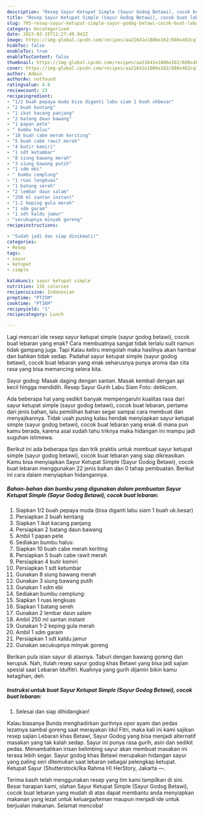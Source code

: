 ```yaml
---
description: "Resep Sayur Ketupat Simple (Sayur Godog Betawi), cocok buat lebaran yang Menggugah Selera, Buat Buka Puasa}"
title: "Resep Sayur Ketupat Simple (Sayur Godog Betawi), cocok buat lebaran yang Menggugah Selera, Buat Buka Puasa}"
slug: 705-resep-sayur-ketupat-simple-sayur-godog-betawi-cocok-buat-lebaran-yang-menggugah-selera-buat-buka-puasa
category: Uncategorized
date: 2023-02-15T11:27:49.942Z
image: https://img-global.cpcdn.com/recipes/aa21641e1806e162/680x482cq70/sayur-ketupat-simple-sayur-godog-betawi-cocok-buat-lebaran-foto-resep-utama.jpg
hideToc: false
enableToc: true
enableTocContent: false
thumbnail: https://img-global.cpcdn.com/recipes/aa21641e1806e162/680x482cq70/sayur-ketupat-simple-sayur-godog-betawi-cocok-buat-lebaran-foto-resep-utama.jpg
cover: https://img-global.cpcdn.com/recipes/aa21641e1806e162/680x482cq70/sayur-ketupat-simple-sayur-godog-betawi-cocok-buat-lebaran-foto-resep-utama.jpg
author: Admin
authorAv: notfound
ratingvalue: 4.8
reviewcount: 23
recipeingredient:
- "1/2 buah pepaya muda bisa diganti labu siam 1 buah ukbesar"
- "2 buah kentang"
- "1 ikat kacang panjang"
- "2 batang daun bawang"
- "1 papan pete"
- " bumbu halus"
- "10 buah cabe merah keriting"
- "5 buah cabe rawit merah"
- "4 butir kemiri"
- "1 sdt ketumbar"
- "8 siung bawang merah"
- "3 siung bawang putih"
- "1 sdm ebi"
- " bumbu cemplung"
- "1 ruas lengkuas"
- "1 batang sereh"
- "2 lembar daun salam"
- "250 ml santan instant"
- "1-2 keping gula merah"
- "1 sdm garam"
- "1 sdt kaldu jamur"
- "secukupnya minyak goreng"
recipeinstructions:

- "Sudah jadi dan siap dinikmati!"
categories:
- Resep
tags:
- sayur
- ketupat
- simple

katakunci: sayur ketupat simple 
nutrition: 116 calories
recipecuisine: Indonesian
preptime: "PT25M"
cooktime: "PT36M"
recipeyield: "1"
recipecategory: Lunch

---
```



Lagi mencari ide resep sayur ketupat simple (sayur godog betawi), cocok buat lebaran yang enak? Cara membuatnya sangat tidak terlalu sulit namun tidak gampang juga. Tapi Kalau keliru mengolah maka hasilnya akan hambar dan bahkan tidak sedap. Padahal sayur ketupat simple (sayur godog betawi), cocok buat lebaran yang enak seharusnya punya aroma dan cita rasa yang bisa memancing selera kita.


Sayur godog: Masak daging dengan santan. Masak kembali dengan api kecil hingga mendidih. Resep Sayur Gurih Labu Siam Foto: detikcom.

Ada beberapa hal yang sedikit banyak mempengaruhi kualitas rasa dari sayur ketupat simple (sayur godog betawi), cocok buat lebaran, pertama dari jenis bahan, lalu pemilihan bahan segar sampai cara membuat dan menyajikannya. Tidak usah pusing kalau hendak menyiapkan sayur ketupat simple (sayur godog betawi), cocok buat lebaran yang enak di mana pun kamu berada, karena asal sudah tahu triknya maka hidangan ini mampu jadi suguhan istimewa.


Berikut ini ada beberapa tips dan trik praktis untuk membuat sayur ketupat simple (sayur godog betawi), cocok buat lebaran yang siap dikreasikan. Kamu bisa menyiapkan Sayur Ketupat Simple (Sayur Godog Betawi), cocok buat lebaran menggunakan 22 jenis bahan dan 0 tahap pembuatan. Berikut ini cara dalam menyiapkan hidangannya.

<!--inarticleads1-->

##### Bahan-bahan dan bumbu yang digunakan dalam pembuatan Sayur Ketupat Simple (Sayur Godog Betawi), cocok buat lebaran:

1. Siapkan 1/2 buah pepaya muda (bisa diganti labu siam 1 buah uk.besar)
1. Persiapkan 2 buah kentang
1. Siapkan 1 ikat kacang panjang
1. Persiapkan 2 batang daun bawang
1. Ambil 1 papan pete
1. Sediakan  bumbu halus:
1. Siapkan 10 buah cabe merah keriting
1. Persiapkan 5 buah cabe rawit merah
1. Persiapkan 4 butir kemiri
1. Persiapkan 1 sdt ketumbar
1. Gunakan 8 siung bawang merah
1. Gunakan 3 siung bawang putih
1. Gunakan 1 sdm ebi
1. Sediakan  bumbu cemplung:
1. Siapkan 1 ruas lengkuas
1. Siapkan 1 batang sereh
1. Gunakan 2 lembar daun salam
1. Ambil 250 ml santan instant
1. Gunakan 1-2 keping gula merah
1. Ambil 1 sdm garam
1. Persiapkan 1 sdt kaldu jamur
1. Gunakan secukupnya minyak goreng


Berikan pula isian sayur di atasnya. Taburi dengan bawang goreng dan kerupuk. Nah, itulah resep sayur godog khas Betawi yang bisa jadi sajian spesial saat Lebaran Idulfitri. Kuahnya yang gurih dijamin bikin kamu ketagihan, deh. 

<!--inarticleads2-->

##### Instruksi untuk buat Sayur Ketupat Simple (Sayur Godog Betawi), cocok buat lebaran:


1. Selesai dan siap dihidangkan!

Kalau biasanya Bunda menghadirkan gurihnya opor ayam dan pedas lezatnya sambal goreng saat merayakan Idul Fitri, maka kali ini kami sajikan resep sajian Lebaran khas Betawi, Sayur Godog yang bisa menjadi alternatif masakan yang tak kalah sedap. Sayur ini punya rasa gurih, asin dan sedikit pedas. Menambahkan irisan belimbing sayur akan membuat masakan ini terasa lebih segar. Sayur godog khas Betawi merupakan hidangan sayur yang paling seri ditemukan saat lebaran sebagai pelengkap ketupat. Ketupat Sayur (Shutterstock/Ika Rahma H) HerStory, Jakarta —. 

Terima kasih telah menggunakan resep yang tim kami tampilkan di sini. Besar harapan kami, olahan Sayur Ketupat Simple (Sayur Godog Betawi), cocok buat lebaran yang mudah di atas dapat membantu anda menyiapkan makanan yang lezat untuk keluarga/teman maupun menjadi ide untuk berjualan makanan. Selamat mencoba!
